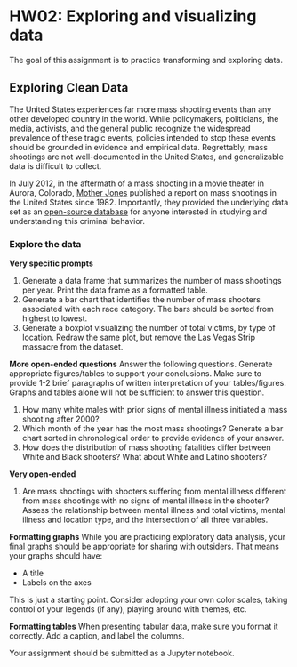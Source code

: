 # HW02: Exploring and visualizing data
The goal of this assignment is to practice transforming and exploring data.

## Exploring Clean Data
The United States experiences far more mass shooting events than any other developed country in the world. While policymakers, politicians, the media, activists, and the general public recognize the widespread prevalence of these tragic events, policies intended to stop these events should be grounded in evidence and empirical data. Regrettably, mass shootings are not well-documented in the United States, and generalizable data is difficult to collect.

In July 2012, in the aftermath of a mass shooting in a movie theater in Aurora, Colorado, [Mother Jones](https://www.motherjones.com/politics/2012/07/mass-shootings-map/) published a report on mass shootings in the United States since 1982. Importantly, they provided the underlying data set as an [open-source database](https://www.motherjones.com/politics/2012/12/mass-shootings-mother-jones-full-data/) for anyone interested in studying and understanding this criminal behavior.

### Explore the data
**Very specific prompts**
1. Generate a data frame that summarizes the number of mass shootings per year. Print the data frame as a formatted table.
2. Generate a bar chart that identifies the number of mass shooters associated with each race category. The bars should be sorted from highest to lowest.
3. Generate a boxplot visualizing the number of total victims, by type of location. Redraw the same plot, but remove the Las Vegas Strip massacre from the dataset.

**More open-ended questions**
Answer the following questions. Generate appropriate figures/tables to support your conclusions. Make sure to provide 1-2 brief paragraphs of written interpretation of your tables/figures. Graphs and tables alone will not be sufficient to answer this question.

1. How many white males with prior signs of mental illness initiated a mass shooting after 2000?
2. Which month of the year has the most mass shootings? Generate a bar chart sorted in chronological order to provide evidence of your answer.
3. How does the distribution of mass shooting fatalities differ between White and Black shooters? What about White and Latino shooters?

**Very open-ended**
1. Are mass shootings with shooters suffering from mental illness different from mass shootings with no signs of mental illness in the shooter? Assess the relationship between mental illness and total victims, mental illness and location type, and the intersection of all three variables.

**Formatting graphs**
While you are practicing exploratory data analysis, your final graphs should be appropriate for sharing with outsiders. That means your graphs should have:
- A title
- Labels on the axes

This is just a starting point. Consider adopting your own color scales, taking control of your legends (if any), playing around with themes, etc.

**Formatting tables**
When presenting tabular data, make sure you format it correctly. Add a caption, and label the columns.

Your assignment should be submitted as a Jupyter notebook.